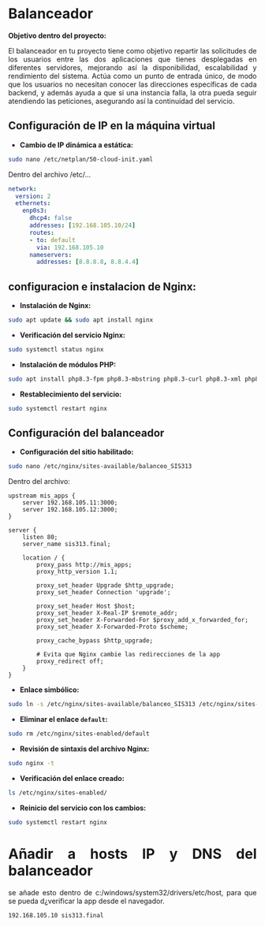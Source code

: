 # **Balanceador**
<div align="justify">

**Objetivo dentro del proyecto:** 

El balanceador en tu proyecto tiene como objetivo repartir las solicitudes de los usuarios entre las dos aplicaciones que tienes desplegadas en diferentes servidores, mejorando así la disponibilidad, escalabilidad y rendimiento del sistema. Actúa como un punto de entrada único, de modo que los usuarios no necesitan conocer las direcciones específicas de cada backend, y además ayuda a que si una instancia falla, la otra pueda seguir atendiendo las peticiones, asegurando así la continuidad del servicio.  


## **Configuración de IP en la máquina virtual**

* **Cambio de IP dinámica a estática:**
```bash
sudo nano /etc/netplan/50-cloud-init.yaml
```

Dentro del archivo /etc/...
```yaml
network:
  version: 2
  ethernets:
    enp0s3:
      dhcp4: false
      addresses: [192.168.105.10/24]
      routes:
      - to: default
        via: 192.168.105.10
      nameservers:
        addresses: [8.8.8.8, 8.8.4.4]
```

## **configuracion e instalacion de Nginx:**

* **Instalación de Nginx:**
```bash
sudo apt update && sudo apt install nginx
```

* **Verificación del servicio Nginx:**
```bash
sudo systemctl status nginx
```

* **Instalación de módulos PHP:**
```bash
sudo apt install php8.3-fpm php8.3-mbstring php8.3-curl php8.3-xml php8.3-mysql php8.3-zip
```

* **Restablecimiento del servicio:**
```bash
sudo systemctl restart nginx
```

## **Configuración del balanceador**

* **Configuración del sitio habilitado:**
```bash
sudo nano /etc/nginx/sites-available/balanceo_SIS313
```

Dentro del archivo:
```nginx
upstream mis_apps {
    server 192.168.105.11:3000;
    server 192.168.105.12:3000;
}

server {
    listen 80;
    server_name sis313.final;

    location / {
        proxy_pass http://mis_apps;
        proxy_http_version 1.1;

        proxy_set_header Upgrade $http_upgrade;
        proxy_set_header Connection 'upgrade';

        proxy_set_header Host $host;
        proxy_set_header X-Real-IP $remote_addr;
        proxy_set_header X-Forwarded-For $proxy_add_x_forwarded_for;
        proxy_set_header X-Forwarded-Proto $scheme;

        proxy_cache_bypass $http_upgrade;

        # Evita que Nginx cambie las redirecciones de la app
        proxy_redirect off;
    }
}
```

* **Enlace simbólico:**
```bash
sudo ln -s /etc/nginx/sites-available/balanceo_SIS313 /etc/nginx/sites-enabled/
```

* **Eliminar el enlace `default`:**
```bash
sudo rm /etc/nginx/sites-enabled/default
```

* **Revisión de sintaxis del archivo Nginx:**
```bash
sudo nginx -t
```


* **Verificación del enlace creado:**
```bash
ls /etc/nginx/sites-enabled/
```

* **Reinicio del servicio con los cambios:**
```bash
sudo systemctl restart nginx
```

# **Añadir a hosts IP y DNS del balanceador**

se añade esto dentro de c:/windows/system32/drivers/etc/host, para que se pueda d¿verificar la app desde el navegador.

```bash
192.168.105.10 sis313.final
```

</div>
